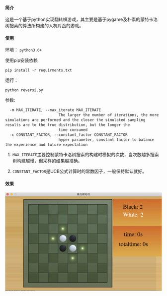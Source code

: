 #### 简介
这是一个基于python实现翻转棋游戏，其主要是基于pygame及朴素的蒙特卡洛树搜索的算法所构建的人机对战的游戏。



#### 使用
环境： `python3.6+`

使用pip安装依赖
```
pip install -r requirments.txt
```


运行：

```
python reversi.py
```

参数:
```
  -m MAX_ITERATE, --max_iterate MAX_ITERATE
                        The larger the number of iterations, the more simulations are performed and the closer the simulated sampling results are to the true distribution, but the longer the
                        time consumed
  -c CONSTANT_FACTOR, --constant_factor CONSTANT_FACTOR
                        hyper parameter, constant factor to balance the experience and future expectation

```

1. `MAX_ITERATE`主要控制蒙特卡洛树搜索的构建时模拟的次数，当次数越多搜索树构建越慢，但采样的结果越准确。

2. `CONSTANT_FACTOR`是UCB公式计算时的常数因子，一般保持默认就好。

#### 效果

![](./resources/images/screen_cut.png)
